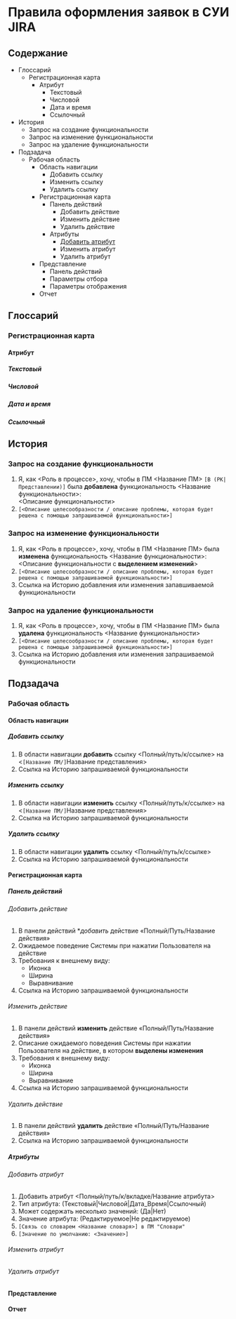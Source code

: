 # Правила оформления заявок в СУИ JIRA
## Содержание
+ Глоссарий
  - Регистрационная карта
    + Атрибут
      - Текстовый
      - Числовой
      - Дата и время
      - Ссылочный
+ История
  - Запрос на создание функциональности
  - Запрос на изменение функциональности
  - Запрос на удаление функциональности
+ Подзадача
  - Рабочая область
    - Область навигации
      - Добавить ссылку
      - Изменить ссылку
      - Удалить ссылку
    - Регистрационная карта
      - Панель действий
        - Добавить действие
        - Изменить действие
        - Удалить действие
      - Атрибуты
        - [Добавить атрибут](https://github.com/DEVTPS/Guidelines/new/master#добавить-атрибут)
        - Изменить атрибут
        - Удалить атрибут
    - Представление
      - Панель действий
      - Параметры отбора
      - Параметры отображения
    - Отчет

## Глоссарий
### Регистрационная карта
#### Атрибут
##### Текстовый
##### Числовой
##### Дата и время
##### Ссылочный
## История
### Запрос на создание функциональности
1. Я, как <Роль в процессе>, хочу, чтобы в ПМ <Название ПМ> `[В (РК|Представлении)]` была **добавлена** функциональность <Название функциональности>:  
<Описание функциональности>
2. `[<Описание целесообразности / описание проблемы, которая будет решена с помощью запрашиваемой функциональности>]`


### Запрос на изменение функциональности
1. Я, как <Роль в процессе>, хочу, чтобы в ПМ <Название ПМ> была **изменена** функциональность <Название функциональности>:  
<Описание функциональности с **выделением изменений**>
2. `[<Описание целесообразности / описание проблемы, которая будет решена с помощью запрашиваемой функциональности>]`
3. Ссылка на Историю добавления или изменения запавшиваемой функциональности

### Запрос на удаление функциональности
1. Я, как <Роль в процессе>, хочу, чтобы в ПМ <Название ПМ> была **удалена** функциональность <Название функциональности>
2. `[<Описание целесообразности / описание проблемы, которая будет решена с помощью запрашиваемой функциональности>]`
3. Ссылка на Историю добавления или изменения запрашиваемой функциональности

## Подзадача
### Рабочая область
#### Область навигации
##### Добавить ссылку
1. В области навигации **добавить** ссылку <Полный/путь/к/ссылке> на <`[Название ПМ/]`Название представления>
2. Ссылка на Историю запрашиваемой функциональности
##### Изменить ссылку
1. В области навигации **изменить** ссылку <Полный/путь/к/ссылке> на <`[Название ПМ/]`Название представления>
2. Ссылка на Историю запрашиваемой функциональности
##### Удалить ссылку
1. В области навигации **удалить** ссылку <Полный/путь/к/ссылке>
2. Ссылка на Историю запрашиваемой функциональности
#### Регистрационная карта
##### Панель действий
###### Добавить действие
1. В панели действий **добавить* действие «Полный/Путь/Название действия»
2. Ожидаемое поведение Системы при нажатии Пользователя на действие
3. Требования к внешнему виду:
    + Иконка
    + Ширина
    + Выравнивание
4. Ссылка на Историю запрашиваемой функциональности
###### Изменить действие
1. В панели действий **изменить** действие «Полный/Путь/Название действия»
2. Описание ожидаемого поведения Системы при нажатии Пользователя на действие, в котором **выделены изменения**
3. Требования к внешнему виду:
    + Иконка
    + Ширина
    + Выравнивание
4. Ссылка на Историю запрашиваемой функциональности
###### Удалить действие
1. В панели действий **удалить** действие «Полный/Путь/Название действия»
2. Ссылка на Историю запрашиваемой функциональности
##### Атрибуты
###### Добавить атрибут
1. Добавить атрибут <Полный/путь/к/вкладке/Название атрибута>
2. Тип атрибута: (Текстовый|Числовой|Дата_Время|Ссылочный)
3. Может содержать несколько значений: (Да|Нет)
4. Значение атрибута: (Редактируемое|Не редактируемое)
5. `[Связь со словарем <Название словаря>] в ПМ "Словари"`
4. `[Значение по умолчанию: <Значение>]`
###### Изменить атрибут
###### Удалить атрибут
#### Представление
#### Отчет

